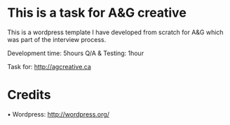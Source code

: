 This is a task for A&G creative
===============================

This is a wordpress template I have developed from scratch for A&G which was part of the interview process.

Development time: 5hours
Q/A & Testing: 1hour

Task for: http://agcreative.ca

Credits
=======

• Wordpress: http://wordpress.org/


